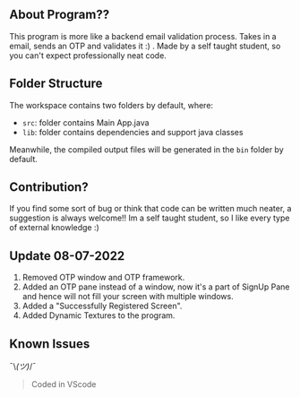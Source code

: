 ## About Program??

This program is more like a backend email validation process. Takes in a email, sends an OTP and validates it :) . Made by a self taught student, so you can't expect professionally neat code.

## Folder Structure

The workspace contains two folders by default, where:

- `src`: folder contains Main App.java
- `lib`: folder contains dependencies and support java classes

Meanwhile, the compiled output files will be generated in the `bin` folder by default.

## Contribution?

If you find some sort of bug or think that code can be written much neater, a suggestion is always welcome!! Im a self taught student, so I like every type of external knowledge :)

## Update 08-07-2022

1. Removed OTP window and OTP framework.
2. Added an OTP pane instead of a window, now it's a part of SignUp Pane and hence will not fill your screen with multiple windows.
3. Added a "Successfully Registered Screen".
4. Added Dynamic Textures to the program.

## Known Issues

¯\\_(ツ)_/¯


> Coded in VScode